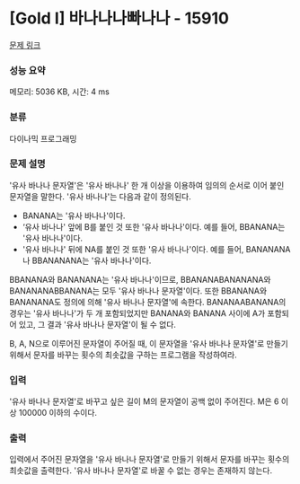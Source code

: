 # [Gold I] 바나나나빠나나 - 15910 

[문제 링크](https://www.acmicpc.net/problem/15910) 

### 성능 요약

메모리: 5036 KB, 시간: 4 ms

### 분류

다이나믹 프로그래밍

### 문제 설명

<p>'유사 바나나 문자열'은 '유사 바나나' 한 개 이상을 이용하여 임의의 순서로 이어 붙인 문자열을 말한다. '유사 바나나'는 다음과 같이 정의된다.</p>

<ul>
	<li>BANANA는 '유사 바나나'이다.</li>
	<li>‘유사 바나나' 앞에 B를 붙인 것 또한 '유사 바나나'이다. 예를 들어, BBANANA는 '유사 바나나'이다.</li>
	<li>'유사 바나나' 뒤에 NA를 붙인 것 또한 '유사 바나나'이다. 예를 들어, BANANANA나 BBANANANA는 '유사 바나나'이다.</li>
</ul>

<p>BBANANA와 BANANANA는 '유사 바나나'이므로, BBANANABANANANA와 BANANANABBANANA는 모두 '유사 바나나 문자열'이다. 또한 BBANANA와 BANANANA도 정의에 의해 '유사 바나나 문자열'에 속한다. BANANAABANANA의 경우는 '유사 바나나'가 두 개 포함되었지만 BANANA와 BANANA 사이에 A가 포함되어 있고, 그 결과 '유사 바나나 문자열'이 될 수 없다.</p>

<p>B, A, N으로 이루어진 문자열이 주어질 때, 이 문자열을 '유사 바나나 문자열'로 만들기 위해서 문자를 바꾸는 횟수의 최솟값을 구하는 프로그램을 작성하여라.</p>

### 입력 

 <p>'유사 바나나 문자열'로 바꾸고 싶은 길이 M의 문자열이 공백 없이 주어진다. M은 6 이상 100000 이하의 수이다.</p>

### 출력 

 <p>입력에서 주어진 문자열을 '유사 바나나 문자열'로 만들기 위해서 문자를 바꾸는 횟수의 최솟값을 출력한다. '유사 바나나 문자열'로 바꿀 수 없는 경우는 존재하지 않는다.</p>

